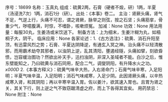 序号：18699
名称：玉真丸
组成：硫黄2两，石膏（硬者不煅，研）1两，半夏（汤浸洗7次）1两，消石1分（研）。
出处：《本事》卷二。
主治：肾厥头痛，肾气不足，气逆上行，头痛不可忍，谓之肾厥，脉举之则弦，按之石坚；头痛筋挛，骨重少气，哕噫腹满，时惊，不嗜卧，咳嗽烦冤。
加减：None
功效：None
用法用量：每服30丸，生姜汤或米饮送下。
制备方法：上为细末，生姜汁糊为丸，如梧桐子大，阴干。
临床应用：None
各家论述：1.《古方选注》：硫黄、消石升阳至顶，有迅雷风烈之势；石膏、半夏达阴降逆，有通玄入冥之神。治头痛不以轻清散邪，而用霸术劫夺其邪者，以浊阴上逆，乱其清阳，壅遏经隧，头痛如擘，刻欲昏愦，岂容缓治图功？然欲出补天手，迅扫浊阴，非深入圣域者不能。白沙之后，惟东壁能知之，乃曰硫黄与消石同用，配合二气，调燮阴阳，有升降水火之功。_x000D_
2.《本事方释义》：硫黄气味辛大热，入右肾命门；石膏气味辛寒，入足阳明；半夏气味辛温，入足阳明；消石气味咸寒，入足少阴。此因肾厥头痛，以辛热咸寒入肾，和其阴阳；再以辛寒辛温入胃。佐以姜汁，欲其速入胃也。且胃为肾之关，其关下行，则上逆之气不致窃踞清虚之府，而上下各得其宜矣。
用药禁忌：None
附注：None
